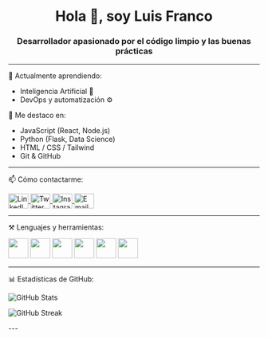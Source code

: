 <h1 align="center">Hola 👋, soy Luis Franco</h1>
<h3 align="center">Desarrollador apasionado por el código limpio y las buenas prácticas</h3>

---

🌱 Actualmente aprendiendo:
- Inteligencia Artificial 🤖
- DevOps y automatización ⚙️

🧠 Me destaco en:
- JavaScript (React, Node.js)
- Python (Flask, Data Science)
- HTML / CSS / Tailwind
- Git & GitHub

---

📫 Cómo contactarme:

<p align="left">
  <a href="https://www.linkedin.com/in/tu-usuario" target="_blank">
    <img align="center" src="https://cdn.jsdelivr.net/npm/simple-icons@v9/icons/linkedin.svg" alt="LinkedIn" height="30" width="40" />
  </a>
  <a href="https://twitter.com/tu_usuario" target="_blank">
    <img align="center" src="https://cdn.jsdelivr.net/npm/simple-icons@v9/icons/twitter.svg" alt="Twitter" height="30" width="40" />
  </a>
  <a href="https://www.instagram.com/tu_usuario/" target="_blank">
    <img align="center" src="https://cdn.jsdelivr.net/npm/simple-icons@v9/icons/instagram.svg" alt="Instagram" height="30" width="40" />
  </a>
  <a href="mailto:luis.f.francof@gmail.com">
    <img align="center" src="https://cdn.jsdelivr.net/npm/simple-icons@v9/icons/gmail.svg" alt="Email" height="30" width="40" />
  </a>
</p>

---

⚒️ Lenguajes y herramientas:

<p align="left">
  <img src="https://cdn.jsdelivr.net/gh/devicons/devicon/icons/javascript/javascript-original.svg" width="40" height="40"/>
  <img src="https://cdn.jsdelivr.net/gh/devicons/devicon/icons/python/python-original.svg" width="40" height="40"/>
  <img src="https://cdn.jsdelivr.net/gh/devicons/devicon/icons/html5/html5-original.svg" width="40" height="40"/>
  <img src="https://cdn.jsdelivr.net/gh/devicons/devicon/icons/css3/css3-original.svg" width="40" height="40"/>
  <img src="https://cdn.jsdelivr.net/gh/devicons/devicon/icons/git/git-original.svg" width="40" height="40"/>
  <img src="https://cdn.jsdelivr.net/gh/devicons/devicon/icons/github/github-original.svg" width="40" height="40"/>
</p>

---

📊 Estadísticas de GitHub:

<p align="left">
  <img src="https://github-readme-stats.vercel.app/api?username=LuisFranco&show_icons=true&theme=radical" alt="GitHub Stats" />
</p>
<p align="left">
  <img src="https://github-readme-streak-stats.herokuapp.com/?user=LuisFranco&theme=radical" alt="GitHub Streak" />
</p>
---

